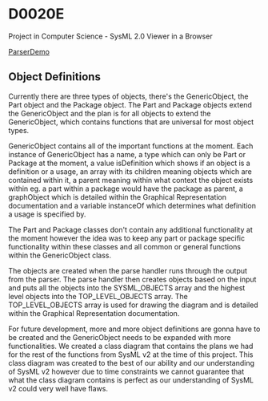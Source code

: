 # D0020E
Project in Computer Science - SysML 2.0 Viewer in a Browser

[ParserDemo](https://olihgb-7.github.io/ParserDemo/ParserDemo.html)

## Object Definitions
Currently there are three types of objects, there's the GenericObject, the Part object and the Package object. The Part and Package objects extend the GenericObject and the plan is for all objects to extend the GenericObject, which contains functions that are universal for most object types.

GenericObject contains all of the important functions at the moment. Each instance of GenericObject has a name, a type which can only be Part or Package at the moment, a value isDefinition which shows if an object is a definition or a usage, an array with its children meaning objects which are contained within it, a parent meaning within what context the object exists within eg. a part within a package would have the package as parent, a graphObject which is detailed within the Graphical Representation documentation and a variable instanceOf which determines what definition a usage is specified by.

The Part and Package classes don't contain any additional functionality at the moment however the idea was to keep any part or package specific functionality within these classes and all common or general functions within the GenericObject class.

The objects are created when the parse handler runs through the output from the parser. The parse handler then creates objects based on the input and puts all the objects into the SYSML_OBJECTS array and the highest level objects into the TOP_LEVEL_OBJECTS array. The TOP_LEVEL_OBJECTS array is used for drawing the diagram and is detailed within the Graphical Representation documentation.

For future development, more and more object definitions are gonna have to be created and the GenericObject needs to be expanded with more functionalities. We created a class diagram that contains the plans we had for the rest of the functions from SysML v2 at the time of this project. This class diagram was created to the best of our ability and our understanding of SysML v2 however due to time constraints we cannot guarantee that what the class diagram contains is perfect as our understanding of SysML v2 could very well have flaws.
